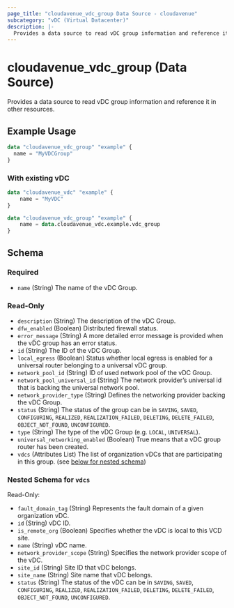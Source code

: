 ```yaml
---
page_title: "cloudavenue_vdc_group Data Source - cloudavenue"
subcategory: "vDC (Virtual Datacenter)"
description: |-
  Provides a data source to read vDC group information and reference it in other resources.
---
```


# cloudavenue_vdc_group (Data Source)

Provides a data source to read vDC group information and reference it in other resources.

## Example Usage

```terraform
data "cloudavenue_vdc_group" "example" {
  name = "MyVDCGroup"
}
```

### With existing vDC

```terraform
data "cloudavenue_vdc" "example" {
	name = "MyVDC"
}

data "cloudavenue_vdc_group" "example" {
	name = data.cloudavenue_vdc.example.vdc_group
}
```

<!-- schema generated by tfplugindocs -->
## Schema

### Required

- `name` (String) The name of the vDC Group.

### Read-Only

- `description` (String) The description of the vDC Group.
- `dfw_enabled` (Boolean) Distributed firewall status.
- `error_message` (String) A more detailed error message is provided when the vDC group has an error status.
- `id` (String) The ID of the vDC Group.
- `local_egress` (Boolean) Status whether local egress is enabled for a universal router belonging to a universal vDC group.
- `network_pool_id` (String) ID of used network pool of the vDC Group.
- `network_pool_universal_id` (String) The network provider’s universal id that is backing the universal network pool.
- `network_provider_type` (String) Defines the networking provider backing the vDC Group.
- `status` (String) The status of the group can be in `SAVING`, `SAVED`, `CONFIGURING`, `REALIZED`, `REALIZATION_FAILED`, `DELETING`, `DELETE_FAILED`, `OBJECT_NOT_FOUND`, `UNCONFIGURED`.
- `type` (String) The type of the vDC Group (e.g. `LOCAL`, `UNIVERSAL`).
- `universal_networking_enabled` (Boolean) True means that a vDC group router has been created.
- `vdcs` (Attributes List) The list of organization vDCs that are participating in this group. (see [below for nested schema](#nestedatt--vdcs))

<a id="nestedatt--vdcs"></a>
### Nested Schema for `vdcs`

Read-Only:

- `fault_domain_tag` (String) Represents the fault domain of a given organization vDC.
- `id` (String) vDC ID.
- `is_remote_org` (Boolean) Specifies whether the vDC is local to this VCD site.
- `name` (String) vDC name.
- `network_provider_scope` (String) Specifies the network provider scope of the vDC.
- `site_id` (String) Site ID that vDC belongs.
- `site_name` (String) Site name that vDC belongs.
- `status` (String) The status of the vDC can be in `SAVING`, `SAVED`, `CONFIGURING`, `REALIZED`, `REALIZATION_FAILED`, `DELETING`, `DELETE_FAILED`, `OBJECT_NOT_FOUND`, `UNCONFIGURED`.
